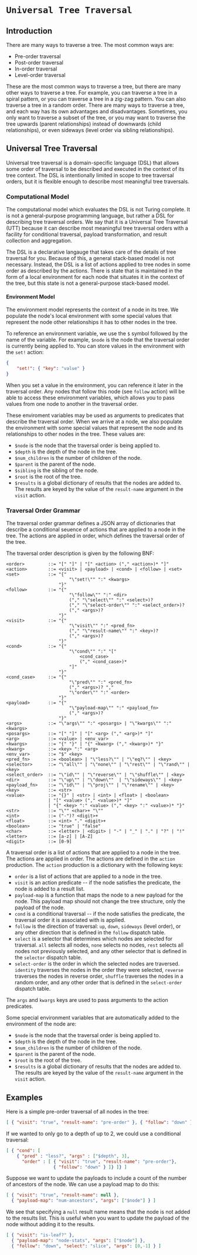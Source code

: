 # `Universal Tree Traversal`

## Introduction

There are many ways to traverse a tree. The most common ways are:

- Pre-order traversal
- Post-order traversal
- In-order traversal
- Level-order traversal

These are the most common ways to traverse a tree, but there are many other
ways to traverse a tree. For example, you can traverse a tree in a spiral
pattern, or you can traverse a tree in a zig-zag pattern. You can also
traverse a tree in a random order. There are many ways to traverse a tree,
and each way has its own advantages and disadvantages. Sometimes, you only
want to traverse a subset of the tree, or you may want to traverse the tree
upwards (parent relationships) instead of downwards (child relationships),
or even sideways (level order via sibling relationships).

## Universal Tree Traversal

Universal tree traversal is a domain-specific language (DSL) that
allows some order of traversal to be described and executed in the context of 
its tree context. The DSL is intentionally limited in scope to tree traversal
orders, but it is flexible enough to describe most meaningful tree traversals.

### Computational Model

The computational model which evaluates the DSL is not Turing complete. It is
not a general-purpose programming language, but rather a DSL for describing tree
traversal orders. We say that it is a Universal Tree Traversal (UTT) because it
can describe most meaningful tree traversal orders with a facility for
conditional traversal, payload transformation, and result collection and
aggregation.

The DSL is a declarative langauge that takes care of the details of
tree traversal for you. Because of this, a general stack-based model is
not necessary. Instead, the DSL is a list of actions applied to tree nodes
in some order as described by the actions. There is state that is maintained
in the form of a local environment for each node that situates it in the
context of the tree, but this state is not a general-purpose stack-based
model.

#### Environment Model

The environment model represents the context of a node in its tree. We populate
the node's local environment with some special values that represent the node
other relationships it has to other nodes in the tree.

To reference an environment variable, we use the `$` symbol followed by the
name of the variable. For example, `$node` is the node that the traversal
order is currently being applied to. You can store values in the environment
with the `set!` action:

```json
{
    "set!": { "key": "value" }
}
```

When you set a value in the environment, you can reference it later in the  
traversal order. Any nodes that follow this node (see `follow` action) will
be able to access these environment variables, which allows you to pass values
from one node to another in the traversal order.

These enviroment variables may be used as arguments to predicates that describe
the traversal order. When we arrive at a node, we also populate the environment
with some special values that represent the node and its relationships to other
nodes in the tree. These values are:

- `$node` is the node that the traversal order is being applied to.
- `$depth` is the depth of the node in the tree.
- `$num_children` is the number of children of the node.
- `$parent` is the parent of the node.
- `$sibling` is the sibling of the node.
- `$root` is the root of the tree.
- `$results` is a global dictionary of results that the nodes are added to. The
  results are keyed by the value of the `result-name` argument in the `visit`
  action.

### Traversal Order Grammar

The traversal order grammar defines a JSON array of dictionaries that describe
a conditional seuence of actions that are applied to a node in the tree. The
actions are applied in order, which defines the traversal order of the tree.

The traversal order description is given by the following BNF:

```bnf
<order>         ::= "[" "]" | "[" <action> ("," <action>)* "]"
<action>        ::= <visit> | <payload> | <cond> | <follow> | <set>
<set>           ::= "{"
                        "\"set!\"" ":" <kwargs>
                    "}"
<follow>        ::= "{"
                        "\"follow\"" ":" <dir> 
                        ("," "\"select\"" ":" <select>)? 
                        ("," "\"select-order\"" ":" <select_order>)?
                        ("," <args>)?
                    "}"
<visit>         ::= "{"
                        "\"visit\"" ":" <pred_fn> 
                        ("," "\"result-name\"" ":" <key>)? 
                        ("," <args>)? 
                    "}"
<cond>          ::= "{"
                        "\"cond\"" ":" "["
                            <cond_case>
                            ("," <cond_case>)*
                        "]"
                    "}"
<cond_case>     ::= "{"
                        "\"pred\"" ":" <pred_fn>
                        ("," <args>)? ","
                        "\"order\"" ":" <order>
                    "}"
<payload>       ::= "{"
                        "\"payload-map\"" ":" <payload_fn>
                        ("," <args>)?
                    "}"
<args>          ::= "\"args\"" ":" <posargs> | "\"kwargs\"" ":" <kwargs>
<posargs>       ::= "[" "]" | "[" <arg> ("," <arg>)* "]"
<arg>           ::= <value> | <env_var>
<kwargs>        ::= "{" "}" | "{" <kwarg> ("," <kwarg>)* "}"
<kwarg>         ::= <key> ":" <arg>
<env_var>       ::= "$" <key>
<pred_fn>       ::= <boolean> | "\"less?\"" | "\"eq?\"" | <key>
<selector>      ::= "\"all\"" | "\"none\"" | "\"rest\"" | "\"rand\"" | <key>
<select_order>  ::= "\"id\"" | "\"reverse\"" | "\"shuffle\"" | <key>
<dir>           ::= "\"up\"" | "\"down\""  | "\"sideways\"" | <key>
<payload_fn>    ::= "\"id\"" | "\"proj\"" | "\"rename\"" | <key>
<key>           ::= <str>
<value>         ::= "{}" | <str> | <int> | <float> | <boolean>
                | "[" <value> ("," <value>)* "]" 
                | "{" <key> ":" <value> ("," <key> ":" <value>)* "}"
<str>           ::= "\"" <char>+ "\""
<int>           ::= ("-")? <digit>+
<float>         ::= <int> "." <digit>+
<boolean>       ::= "true" | "false"
<char>          ::= <letter> | <digit> | "-" | "_" | "." | "?" | "!"
<letter>        ::= [a-z] | [A-Z]
<digit>         ::= [0-9]
```

A traversal order is a list of actions that are applied to a node in the tree.
The actions are applied in order. The actions are defined in the `action`
production. The `action` production is a dictionary with the following keys:

- `order` is a list of actions that are applied to a node in the tree.
- `visit` is an action predicate -- if the node satisfies the predicate,
   the node is added to a result list.
- `payload-map` is a function that maps the node to a new payload for
   the node. This payload map should not change the tree structure, only
   the payload of the node.
- `cond` is a conditional traversal -- if the node satisfies the predicate,
   the traversal order it is associated with is applied.
- `follow` is the direction of traversal: `up`, `down`, `sideways` (level order),
   or any other direction that is defined in the `follow` dispatch table.
- `select` is a selector that determines which nodes are selected for
   traversal. `all` selects all nodes, `none` selects no nodes, `rest`
   selects all nodes not previously selected, and any other selector that
   is defined in the `selector` dispatch table.
- `select-order` is the order in which the selected nodes are traversed.
   `identity` traverses the nodes in the order they were selected, `reverse`
   traverses the nodes in reverse order, `shuffle` traverses the nodes in a
   random order, and any other order that is defined in the `select-order`
   dispatch table.

The `args` and `kwargs` keys are used to pass arguments to the action predicates.

Some special environment variables that are automatically added to the
environment of the node are:

- `$node` is the node that the traversal order is being applied to.
- `$depth` is the depth of the node in the tree.
- `$num_children` is the number of children of the node.
- `$parent` is the parent of the node.
- `$root` is the root of the tree.
- `$results` is a global dictionary of results that the nodes are added to. The
  results are keyed by the value of the `result-name` argument in the `visit`
  action.

## Examples

Here is a simple pre-order traversal of all nodes in the tree:

```json
[ { "visit": "true", "result-name": "pre-order" }, { "follow": "down" } ]
```

If we wanted to only go to a depth of up to 2, we could use a conditional
traversal:

```json
[ { "cond": [
    { "pred" : "less?", "args" : ["$depth", 3],
      "order" : [ { "visit": "true", "result-name": "pre-order"},
                  { "follow": "down" } ]} ]} ]
```

Suppose we want to update the payloads to include a count of the number of
ancestors of the node. We can use a payload map to do this:

```json
[ { "visit": "true", "result-name": null },
  { "payload-map": "num-ancestors", "args": ["$node"] } ]
```

We see that specifying a `null` result name means that the node is not added
to the results list. This is useful when you want to update the payload of
the node without adding it to the results.

```json
[ { "visit": "is-leaf?" },
  { "payload-map": "node-stats", "args": ["$node"] },
  { "follow": "down", "select": "slice", "args": [0,-1] } ]
```
